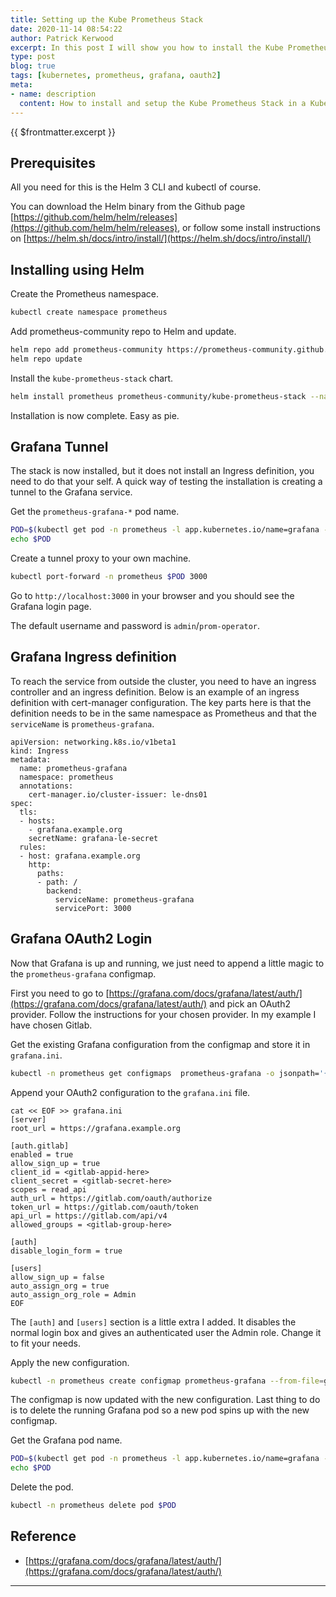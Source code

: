 ```yaml
---
title: Setting up the Kube Prometheus Stack
date: 2020-11-14 08:54:22
author: Patrick Kerwood
excerpt: In this post I will show you how to install the Kube Prometheus Stack in your Kubernetes cluster, which will give you 20+ Grafana dashboards to let you know everything about whats going on in your cluster. This installation process is extremely simple with Helm 3. I will also add some Grafana configuration to enable OAuth2 logins.
type: post
blog: true
tags: [kubernetes, prometheus, grafana, oauth2]
meta:
- name: description
  content: How to install and setup the Kube Prometheus Stack in a Kubernetes cluster.
---
```


{{ $frontmatter.excerpt }}

## Prerequisites
All you need for this is the Helm 3 CLI and kubectl of course. 

You can download the Helm binary from the Github page [https://github.com/helm/helm/releases](https://github.com/helm/helm/releases), or follow some install instructions on [https://helm.sh/docs/intro/install/](https://helm.sh/docs/intro/install/)

## Installing using Helm

Create the Prometheus namespace.
```sh
kubectl create namespace prometheus
```

Add prometheus-community repo to Helm and update.
```sh
helm repo add prometheus-community https://prometheus-community.github.io/helm-charts
helm repo update
```

Install the `kube-prometheus-stack` chart.
```sh
helm install prometheus prometheus-community/kube-prometheus-stack --namespace prometheus
```
Installation is now complete. Easy as pie.

## Grafana Tunnel
The stack is now installed, but it does not install an Ingress definition, you need to do that your self. A quick way of testing the installation is creating a tunnel to the Grafana service.

Get the `prometheus-grafana-*` pod name.
```sh
POD=$(kubectl get pod -n prometheus -l app.kubernetes.io/name=grafana -o jsonpath='{.items[0].metadata.name}')
echo $POD
```

Create a tunnel proxy to your own machine.
```sh
kubectl port-forward -n prometheus $POD 3000
```

Go to `http://localhost:3000` in your browser and you should see the Grafana login page.

The default username and password is `admin`/`prom-operator`.

## Grafana Ingress definition

To reach the service from outside the cluster, you need to have an ingress controller and an ingress definition. Below is an example of an ingress definition with cert-manager configuration. The key parts here is that the definition needs to be in the same namespace as Prometheus and that the `serviceName` is `prometheus-grafana`.

```yaml{5,19}
apiVersion: networking.k8s.io/v1beta1
kind: Ingress
metadata:
  name: prometheus-grafana
  namespace: prometheus
  annotations:
    cert-manager.io/cluster-issuer: le-dns01
spec:
  tls:
  - hosts:
    - grafana.example.org
    secretName: grafana-le-secret
  rules:
  - host: grafana.example.org
    http:
      paths:
      - path: /
        backend:
          serviceName: prometheus-grafana
          servicePort: 3000
```

## Grafana OAuth2 Login

Now that Grafana is up and running, we just need to append a little magic to the `prometheus-grafana` configmap.

First you need to go to [https://grafana.com/docs/grafana/latest/auth/](https://grafana.com/docs/grafana/latest/auth/) and pick an OAuth2 provider. Follow the instructions for your chosen provider. In my example I have chosen Gitlab.

Get the existing Grafana configuration from the configmap and store it in `grafana.ini`.
```sh
kubectl -n prometheus get configmaps  prometheus-grafana -o jsonpath='{.data.grafana\.ini}' > grafana.ini
```

Append your OAuth2 configuration to the `grafana.ini` file.
```sh{8,9,14}
cat << EOF >> grafana.ini
[server]
root_url = https://grafana.example.org

[auth.gitlab]
enabled = true
allow_sign_up = true
client_id = <gitlab-appid-here>
client_secret = <gitlab-secret-here>
scopes = read_api
auth_url = https://gitlab.com/oauth/authorize
token_url = https://gitlab.com/oauth/token
api_url = https://gitlab.com/api/v4
allowed_groups = <gitlab-group-here>

[auth]
disable_login_form = true

[users]
allow_sign_up = false
auto_assign_org = true
auto_assign_org_role = Admin
EOF
```

The `[auth]` and `[users]` section is a little extra I added. It disables the normal login box and gives an authenticated user the Admin role. Change it to fit your needs.

Apply the new configuration.
```sh
kubectl -n prometheus create configmap prometheus-grafana --from-file=grafana.ini --dry-run=client -o yaml | kubectl replace -f -
```

The configmap is now updated with the new configuration. Last thing to do is to delete the running Grafana pod so a new pod spins up with the new configmap.

Get the Grafana pod name.
```sh
POD=$(kubectl get pod -n prometheus -l app.kubernetes.io/name=grafana -o jsonpath='{.items[0].metadata.name}')
echo $POD
```

Delete the pod.
```sh
kubectl -n prometheus delete pod $POD
```
## Reference
- [https://grafana.com/docs/grafana/latest/auth/](https://grafana.com/docs/grafana/latest/auth/)
---
